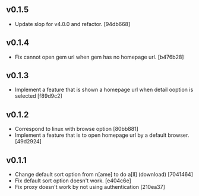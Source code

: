## v0.1.5

* Update slop for v4.0.0 and refactor. [94db668]


## v0.1.4

* Fix cannot open gem url when gem has no homepage url. [b476b28]

## v0.1.3

* Implement a feature that is shown a homepage url when detail ooption is selected [f89d9c2]

## v0.1.2

* Correspond to linux with browse option [80bb881]
* Implement a feature that is to open homepage url by a default browser. [49d2924]

## v0.1.1

* Change default sort option from n[ame] to do a[ll] (download) [7041464]
* Fix default sort option doesn't work. [e404c6e]
* Fix proxy doesn't work by not using authentication [210ea37]
